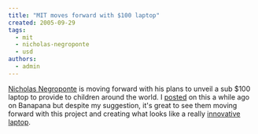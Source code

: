 ```yaml
---
title: "MIT moves forward with $100 laptop"
created: 2005-09-29
tags: 
  - mit
  - nicholas-negroponte
  - usd
authors: 
  - admin
---
```


[Nicholas Negroponte](http://web.media.mit.edu/~nicholas/) is moving forward with his plans to unveil a sub $100 laptop to provide to children around the world. I [posted](http://banapana.troped.com/archives/2005/04/video_games_for.html) on this a while ago on Banapana but despite my suggestion, it's great to see them moving forward with this project and creating what looks like a really [innovative laptop](http://beta.news.com.com/The+100+laptop+moves+closer+to+reality/2100-1044_3-5884683.html).
